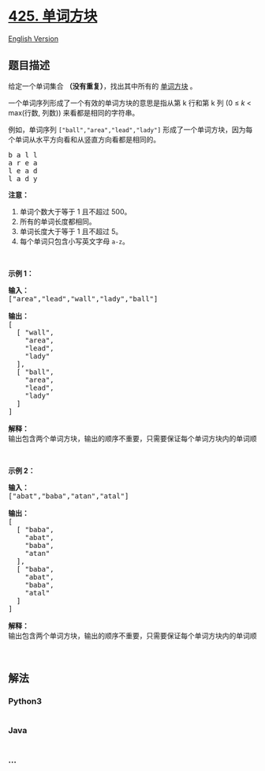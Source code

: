 # [425. 单词方块](https://leetcode-cn.com/problems/word-squares)

[English Version](/solution/0400-0499/0425.Word%20Squares/README_EN.md)

## 题目描述

<!-- 这里写题目描述 -->
<p>给定一个单词集合 <strong>（没有重复）</strong>，找出其中所有的 <a href="https://en.wikipedia.org/wiki/Word_square">单词方块</a><strong> </strong>。</p>

<p>一个单词序列形成了一个有效的单词方块的意思是指从第 k 行和第 k 列 (0 ≤ <em>k</em> < max(行数, 列数)) 来看都是相同的字符串。</p>

<p>例如，单词序列 <code>["ball","area","lead","lady"]</code> 形成了一个单词方块，因为每个单词从水平方向看和从竖直方向看都是相同的。</p>

<pre>b a l l
a r e a
l e a d
l a d y
</pre>

<p><strong>注意：</strong></p>

<ol>
	<li>单词个数大于等于 1 且不超过 500。</li>
	<li>所有的单词长度都相同。</li>
	<li>单词长度大于等于 1 且不超过 5。</li>
	<li>每个单词只包含小写英文字母 <code>a-z</code>。</li>
</ol>

<p> </p>

<p><strong>示例 1：</strong></p>

<pre><strong>输入：</strong>
["area","lead","wall","lady","ball"]

<strong>输出：</strong>
[
  [ "wall",
    "area",
    "lead",
    "lady"
  ],
  [ "ball",
    "area",
    "lead",
    "lady"
  ]
]

<strong>解释：</strong>
输出包含两个单词方块，输出的顺序不重要，只需要保证每个单词方块内的单词顺序正确即可。 
</pre>

<p> </p>

<p><strong>示例 2：</strong></p>

<pre><strong>输入：</strong>
["abat","baba","atan","atal"]

<strong>输出：</strong>
[
  [ "baba",
    "abat",
    "baba",
    "atan"
  ],
  [ "baba",
    "abat",
    "baba",
    "atal"
  ]
]

<strong>解释：</strong>
输出包含两个单词方块，输出的顺序不重要，只需要保证每个单词方块内的单词顺序正确即可。 
</pre>

<p> </p>

## 解法

<!-- 这里可写通用的实现逻辑 -->

<!-- tabs:start -->

### **Python3**

<!-- 这里可写当前语言的特殊实现逻辑 -->

```python

```

### **Java**

<!-- 这里可写当前语言的特殊实现逻辑 -->

```java

```

### **...**

```

```

<!-- tabs:end -->
